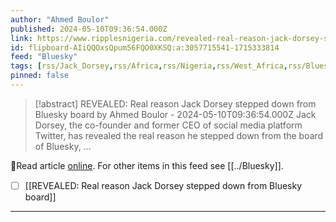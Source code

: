```yaml
---
author: "Ahmed Boulor"
published: 2024-05-10T09:36:54.000Z
link: https://www.ripplesnigeria.com/revealed-real-reason-jack-dorsey-stepped-down-from-bluesky-board/
id: flipboard-AIiQQOxsQpum56FQO0XKSQ:a:3057715541-1715333814
feed: "Bluesky"
tags: [rss/Jack_Dorsey,rss/Africa,rss/Nigeria,rss/West_Africa,rss/Bluesky]
pinned: false
---
```

> [!abstract] REVEALED: Real reason Jack Dorsey stepped down from Bluesky board by Ahmed Boulor - 2024-05-10T09:36:54.000Z
> Jack Dorsey, the co-founder and former CEO of social media platform Twitter, has revealed the real reason he stepped down from the board of Bluesky, …

🔗Read article [online](https://www.ripplesnigeria.com/revealed-real-reason-jack-dorsey-stepped-down-from-bluesky-board/). For other items in this feed see [[../Bluesky]].

- [ ] [[REVEALED꞉ Real reason Jack Dorsey stepped down from Bluesky board]]
- - -

